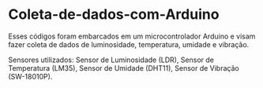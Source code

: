 # Coleta-de-dados-com-Arduino
Esses códigos foram embarcados em um microcontrolador Arduino e visam fazer coleta de dados de luminosidade, temperatura, umidade e vibração.

Sensores utilizados: Sensor de Luminosidade (LDR), Sensor de Temperatura (LM35), Sensor de Umidade (DHT11), Sensor de Vibração (SW-18010P).
